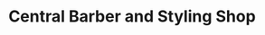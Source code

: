 ---
title: "Central Barber and Styling Shop"
url: /weaverville/central-barber-and-styling-shop/
shop: hairdresser
---